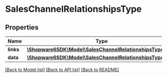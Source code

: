 # SalesChannelRelationshipsType

## Properties
Name | Type | Description | Notes
------------ | ------------- | ------------- | -------------
**links** | [**\Shopware6SDK\Model\SalesChannelRelationshipsTypeLinks**](SalesChannelRelationshipsTypeLinks.md) |  | [optional] 
**data** | [**\Shopware6SDK\Model\SalesChannelRelationshipsTypeData**](SalesChannelRelationshipsTypeData.md) |  | [optional] 

[[Back to Model list]](../../README.md#documentation-for-models) [[Back to API list]](../../README.md#documentation-for-api-endpoints) [[Back to README]](../../README.md)


